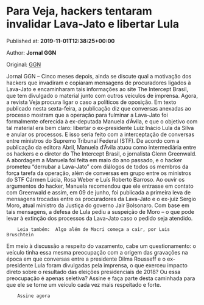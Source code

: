 
# Para Veja, hackers tentaram invalidar Lava-Jato e libertar Lula

Published at: **2019-11-01T12:38:25+00:00**

Author: **Jornal GGN**

Original: [GGN](https://jornalggn.com.br/politica/para-veja-hackers-tentaram-invalidar-lava-jato-e-libertar-lula/)

Jornal GGN – Cinco meses depois, ainda se discute qual a motivação dos hackers que invadiram e copiaram mensagens de procuradores ligados à Lava-Jato e encaminharam tais informações ao site The Intercept Brasil, que tem divulgado o material junto com outros veículos de imprensa.
Agora, a revista Veja procura ligar o caso a políticos de oposição. Em texto publicado nesta sexta-feira, a publicação diz que conversas anexadas ao processo mostram que a operação para fulminar a Lava-Jato foi formalmente oferecida à ex-deputada Manuela d’Ávila, e que o objetivo com tal material era bem claro: libertar o ex-presidente Luiz Inácio Lula da Silva e anular os processos. E isso seria feito com a interceptação de conversas entre ministros do Supremo Tribunal Federal (STF).
De acordo com a publicação da editora Abril, Manuela d’Ávila atuou como intermediária entre os hackers e o diretor do The Intercept Brasil, o jornalista Glenn Greenwald. A abordagem a Manuela foi feita em maio do ano passado, e o hacker prometeu “derrubar a Lava-Jato” com diálogos de todos os membros da força tarefa da operação, além de conversas em grupo entre os ministros do STF Cármen Lúcia, Rosa Weber e Luís Roberto Barroso.
Ao ouvir os argumentos do hacker, Manuela recomendou que ele entrasse em contato com Greenwald e assim, em 09 de junho, foi publicada a primeira leva de mensagens trocadas entre os procuradores da Lava-Jato e o ex-juiz Sergio Moro, atual ministro da Justiça do governo Jair Bolsonaro. Com base em tais mensagens, a defesa de Lula pediu a suspeição de Moro – o que pode levar à extinção dos processos da Lava-Jato caso o pedido seja atendido.

        Leia também:  Algo além de Macri começa a cair, por Luis Bruschtein
      
Em meio à discussão a respeito do vazamento, cabe um questionamento: o veículo tinha essa mesma preocupação com a origem das gravações na época em que conversas entre a presidente Dilma Rousseff e o ex-presidente Lula foram divulgadas pela imprensa, o que exerceu impacto direto sobre o resultado das eleições presidenciais de 2018? Ou essa preocupação é apenas seletiva?
Assine e faça parte desta caminhada para que ele se torne um veículo cada vez mais respeitado e forte.

        Assine agora
      
